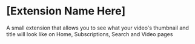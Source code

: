 # [Extension Name Here]

A small extension that allows you to see what your video's thumbnail and title will look like on Home, Subscriptions, Search and Video pages
